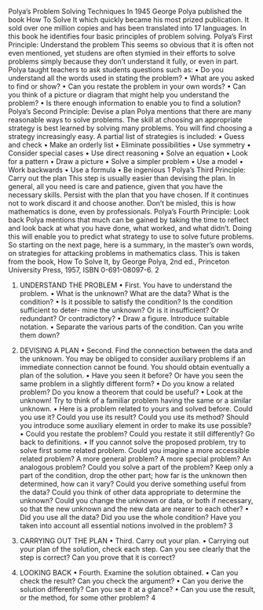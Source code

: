 Polya’s Problem Solving Techniques
In 1945 George Polya published the book How To Solve It which quickly became his most prized publication. It sold over one million copies and has been translated into 17 languages. In this book he identifies four basic principles of problem solving.
Polya’s First Principle: Understand the problem
This seems so obvious that it is often not even mentioned, yet studens are often stymied in their efforts to solve problems simply because they don’t understand it fully, or even in part. Polya taught teachers to ask students questions such as:
• Do you understand all the words used in stating the problem?
• What are you asked to find or show?
• Can you restate the problem in your own words?
• Can you think of a picture or diagram that might help you understand the problem?
• Is there enough information to enable you to find a solution?
Polya’s Second Principle: Devise a plan
Polya mentions that there are many reasonable ways to solve problems. The skill at choosing an appropriate strategy is best learned by solving many problems. You will find choosing a strategy increasingly easy. A partial list of strategies is included:
• Guess and check
• Make an orderly list • Eliminate possibilities • Use symmetry
• Consider special cases • Use direct reasoning • Solve an equation
• Look for a pattern
• Draw a picture
• Solve a simpler problem • Use a model
• Work backwards
• Use a formula
• Be ingenious
1
Polya’s Third Principle: Carry out the plan
This step is usually easier than devising the plan. In general, all you need is care and patience, given that you have the necessary skills. Persist with the plan that you have chosen. If it continues not to work discard it and choose another. Don’t be misled, this is how mathematics is done, even by professionals.
Polya’s Fourth Principle: Look back
Polya mentions that much can be gained by taking the time to reflect and look back at what you have done, what worked, and what didn’t. Doing this will enable you to predict what strategy to use to solve future problems.
So starting on the next page, here is a summary, in the master’s own words, on strategies for attacking problems in mathematics class. This is taken from the book, How To Solve It, by George Polya, 2nd ed., Princeton University Press, 1957, ISBN 0-691-08097-6.
2

1. UNDERSTAND THE PROBLEM
• First. You have to understand the problem.
• What is the unknown? What are the data? What is the condition?
• Is it possible to satisfy the condition? Is the condition sufficient to deter- mine the unknown? Or is it insufficient? Or redundant? Or contradictory?
• Draw a figure. Introduce suitable notation.
• Separate the various parts of the condition. Can you write them down?
2. DEVISING A PLAN
• Second. Find the connection between the data and the unknown. You may be obliged to consider auxiliary problems if an immediate connection cannot be found. You should obtain eventually a plan of the solution.
• Have you seen it before? Or have you seen the same problem in a slightly different form?
• Do you know a related problem? Do you know a theorem that could be useful?
• Look at the unknown! Try to think of a familiar problem having the same or a similar unknown.
• Here is a problem related to yours and solved before. Could you use it? Could you use its result? Could you use its method? Should you introduce some auxiliary element in order to make its use possible?
• Could you restate the problem? Could you restate it still differently? Go back to definitions.
• If you cannot solve the proposed problem, try to solve first some related problem. Could you imagine a more accessible related problem? A more general problem? A more special problem? An analogous problem? Could you solve a part of the problem? Keep only a part of the condition, drop the other part; how far is the unknown then determined, how can it vary? Could you derive something useful from the data? Could you think of other data appropriate to determine the unknown? Could you change the unknown or data, or both if necessary, so that the new unknown and the new data are nearer to each other?
• Did you use all the data? Did you use the whole condition? Have you taken into account all essential notions involved in the problem?
3

3. CARRYING OUT THE PLAN
• Third. Carry out your plan.
• Carrying out your plan of the solution, check each step. Can you see clearly that the step is correct? Can you prove that it is correct?
4. LOOKING BACK
• Fourth. Examine the solution obtained.
• Can you check the result? Can you check the argument?
• Can you derive the solution differently? Can you see it at a glance? • Can you use the result, or the method, for some other problem?
4
